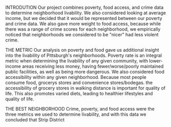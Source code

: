 INTRODUTION 
Our project combines poverty, food access, and crime data to determine neighborhood livability. We also considered looking at average income, but we decided that it would be represented between our poverty and crime data. We also gave more weight to food access, because while there was a range of crime scores for each neighborhood, we empirically noticed that neighborhoods we considered to be "nicer" had less violent crime. 

THE METRIC
Our analysis on poverty and food gave us additional insight into the livability of Pittsburgh's neighborhoods. Poverty rate is an integral metric when determining the livability of any given community, with lower-income areas receiving less money, having fewer/worse/poorly maintained public facilities, as well as being more dangerous. We also considered food accessibility within any given neighborhood. Because most people consume food, grocerys stores and convenience stores/bodegas. the accessibility of grocery stores in walking distance is important for quality of life. This also promotes varied diets, leading to healthier lifestyles and quality of life. 

THE BEST NEIGHBORHOOD
Crime, poverty, and food access were the three metrics we used to determine livability, and with this data we concluded that Strip District
